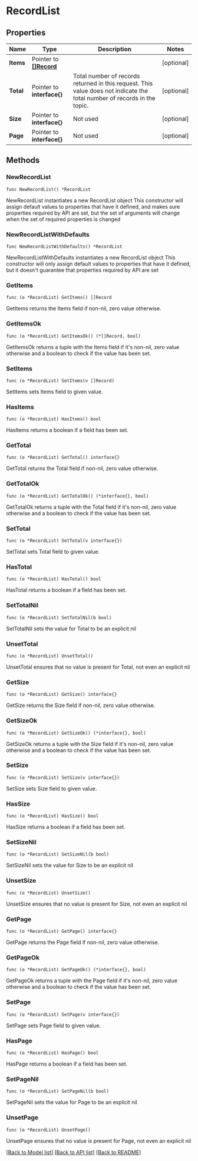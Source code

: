 # RecordList

## Properties

Name | Type | Description | Notes
------------ | ------------- | ------------- | -------------
**Items** | Pointer to [**[]Record**](Record.md) |  | [optional] 
**Total** | Pointer to **interface{}** | Total number of records returned in this request. This value does not indicate the total number of records in the topic. | [optional] 
**Size** | Pointer to **interface{}** | Not used | [optional] 
**Page** | Pointer to **interface{}** | Not used | [optional] 


## Methods

### NewRecordList

`func NewRecordList() *RecordList`

NewRecordList instantiates a new RecordList object
This constructor will assign default values to properties that have it defined,
and makes sure properties required by API are set, but the set of arguments
will change when the set of required properties is changed

### NewRecordListWithDefaults

`func NewRecordListWithDefaults() *RecordList`

NewRecordListWithDefaults instantiates a new RecordList object
This constructor will only assign default values to properties that have it defined,
but it doesn't guarantee that properties required by API are set


### GetItems

`func (o *RecordList) GetItems() []Record`

GetItems returns the Items field if non-nil, zero value otherwise.

### GetItemsOk

`func (o *RecordList) GetItemsOk() (*[]Record, bool)`

GetItemsOk returns a tuple with the Items field if it's non-nil, zero value otherwise
and a boolean to check if the value has been set.

### SetItems

`func (o *RecordList) SetItems(v []Record)`

SetItems sets Items field to given value.

### HasItems

`func (o *RecordList) HasItems() bool`

HasItems returns a boolean if a field has been set.


### GetTotal

`func (o *RecordList) GetTotal() interface{}`

GetTotal returns the Total field if non-nil, zero value otherwise.

### GetTotalOk

`func (o *RecordList) GetTotalOk() (*interface{}, bool)`

GetTotalOk returns a tuple with the Total field if it's non-nil, zero value otherwise
and a boolean to check if the value has been set.

### SetTotal

`func (o *RecordList) SetTotal(v interface{})`

SetTotal sets Total field to given value.

### HasTotal

`func (o *RecordList) HasTotal() bool`

HasTotal returns a boolean if a field has been set.

### SetTotalNil

`func (o *RecordList) SetTotalNil(b bool)`

 SetTotalNil sets the value for Total to be an explicit nil

### UnsetTotal
`func (o *RecordList) UnsetTotal()`

UnsetTotal ensures that no value is present for Total, not even an explicit nil

### GetSize

`func (o *RecordList) GetSize() interface{}`

GetSize returns the Size field if non-nil, zero value otherwise.

### GetSizeOk

`func (o *RecordList) GetSizeOk() (*interface{}, bool)`

GetSizeOk returns a tuple with the Size field if it's non-nil, zero value otherwise
and a boolean to check if the value has been set.

### SetSize

`func (o *RecordList) SetSize(v interface{})`

SetSize sets Size field to given value.

### HasSize

`func (o *RecordList) HasSize() bool`

HasSize returns a boolean if a field has been set.

### SetSizeNil

`func (o *RecordList) SetSizeNil(b bool)`

 SetSizeNil sets the value for Size to be an explicit nil

### UnsetSize
`func (o *RecordList) UnsetSize()`

UnsetSize ensures that no value is present for Size, not even an explicit nil

### GetPage

`func (o *RecordList) GetPage() interface{}`

GetPage returns the Page field if non-nil, zero value otherwise.

### GetPageOk

`func (o *RecordList) GetPageOk() (*interface{}, bool)`

GetPageOk returns a tuple with the Page field if it's non-nil, zero value otherwise
and a boolean to check if the value has been set.

### SetPage

`func (o *RecordList) SetPage(v interface{})`

SetPage sets Page field to given value.

### HasPage

`func (o *RecordList) HasPage() bool`

HasPage returns a boolean if a field has been set.

### SetPageNil

`func (o *RecordList) SetPageNil(b bool)`

 SetPageNil sets the value for Page to be an explicit nil

### UnsetPage
`func (o *RecordList) UnsetPage()`

UnsetPage ensures that no value is present for Page, not even an explicit nil


[[Back to Model list]](../README.md#documentation-for-models) [[Back to API list]](../README.md#documentation-for-api-endpoints) [[Back to README]](../README.md)

